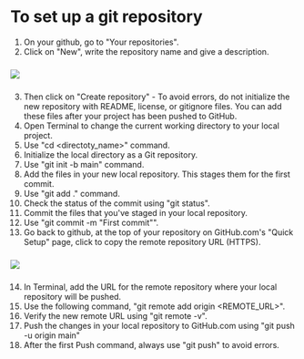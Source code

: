 # To set up a git repository

1. On your github, go to "Your repositories".
2. Click on "New", write the repository name and give a description.
###
![](https://docs.github.com/assets/cb-11427/images/help/repository/repo-create.png)
###
3. Then click on "Create repository" - To avoid errors, do not initialize the new repository with README, license, or gitignore files. You can add these files after your project has been pushed to GitHub.
4. Open Terminal to change the current working directory to your local project.
5. Use "cd <directoty_name>" command.
6. Initialize the local directory as a Git repository.
7. Use "git init -b main" command.
8. Add the files in your new local repository. This stages them for the first commit.
9. Use "git add ." command.
10. Check the status of the commit using "git status".
11. Commit the files that you've staged in your local repository.
12. Use "git commit -m "First commit"".
13. Go back to github, at the top of your repository on GitHub.com's "Quick Setup" page, click  to copy the remote repository URL (HTTPS).
###
![](https://docs.github.com/assets/cb-25662/images/help/repository/copy-remote-repository-url-quick-setup.png)
###
14. In Terminal, add the URL for the remote repository where your local repository will be pushed.
15. Use the following command, "git remote add origin  <REMOTE_URL>".
16. Verify the new remote URL using "git remote -v".
17. Push the changes in your local repository to GitHub.com using "git push -u origin main"
18. After the first Push command, always use "git push" to avoid errors.

